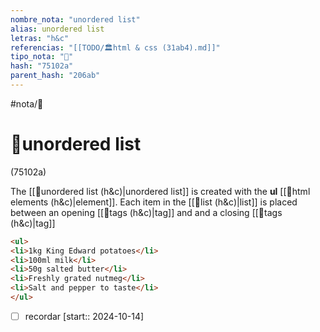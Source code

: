 ```yaml
---
nombre_nota: "unordered list"
alias: unordered list
letras: "h&c"
referencias: "[[TODO/🏛️html & css (31ab4).md]]"
tipo_nota: "📑"
hash: "75102a"
parent_hash: "206ab"
---
```


#nota/📑

# 📑unordered list
<div class="hash">(75102a)</div>

The [[📑unordered list (h&c)|unordered list]] is created with the __ul__ [[📑html elements (h&c)|element]].
Each item in the [[📑list (h&c)|list]] is placed between an opening [[📑tags (h&c)|tag]] and and a closing [[📑tags (h&c)|tag]] 

```html
<ul>
<li>1kg King Edward potatoes</li>
<li>100ml milk</li>
<li>50g salted butter</li>
<li>Freshly grated nutmeg</li>
<li>Salt and pepper to taste</li>
</ul>
```

- [ ] recordar  [start:: 2024-10-14]


